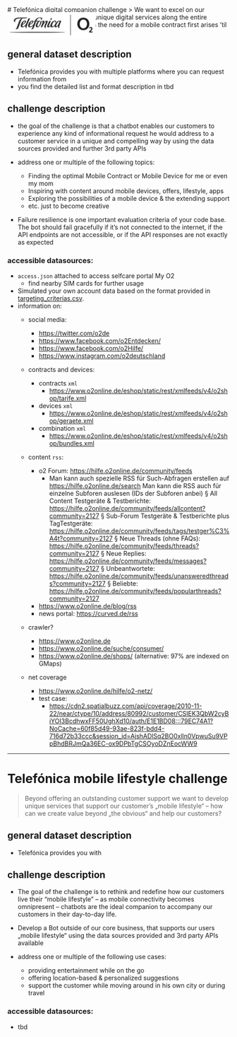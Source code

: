 <p align="right" style="float:right;position:absolute;">
    <img alt="bothack.berlin Logo" src="Logos-Telefonica-o2-300dpi.jpg" width="200" />
</p>
# <a name="challenge-1"></a>Telefónica digital companion challenge
> We want to excel on our customer support by offering unique digital services along the entire customer journey – from when the need for a mobile contract first arises ’til it’s that time again.

## general dataset description
- Telefónica provides you with multiple platforms where you can request information from
- you find the detailed list and format description in tbd

## challenge description
- the goal of the challenge is that a chatbot enables our customers to experience any kind of informational request he would address to a customer service in a unique and compelling way by using the data sources provided and further 3rd party APIs


- address one or multiple of the following topics:
  - Finding the optimal Mobile Contract or Mobile Device for me or even my mom
  - Inspiring with content around mobile devices, offers, lifestyle, apps
  - Exploring the possibilities of a mobile device & the extending support
  - etc. just to become creative


- Failure resilience is one important evaluation criteria of your code base. The bot should fail gracefully if it’s not connected to the internet, if the API endpoints are not accessible, or if the API responses are not exactly as expected

### accessible datasources:
- `access.json` attached to access selfcare portal My O2
  - find nearby SIM cards for further usage
- Simulated your own account data based on the format provided in [targeting_criterias.csv](./targeting_criterias.csv).
- information on:
  - social media:
    - https://twitter.com/o2de
    - https://www.facebook.com/o2Entdecken/
    - https://www.facebook.com/o2Hilfe/
    - https://www.instagram.com/o2deutschland
  - contracts and devices:
    - contracts `xml`
      - https://www.o2online.de/eshop/static/rest/xmlfeeds/v4/o2shop/tarife.xml
    - devices `xml`
      - https://www.o2online.de/eshop/static/rest/xmlfeeds/v4/o2shop/geraete.xml
    - combination `xml`
      - https://www.o2online.de/eshop/static/rest/xmlfeeds/v4/o2shop/bundles.xml
  - content `rss`:
    - o2 Forum: https://hilfe.o2online.de/community/feeds
      - Man kann auch spezielle RSS für Such-Abfragen erstellen auf https://hilfe.o2online.de/search
      Man kann die RSS auch für einzelne Subforen auslesen (IDs der Subforen anbei)
      § All Content Testgeräte & Testberichte: https://hilfe.o2online.de/community/feeds/allcontent?community=2127
      § Sub-Forum Testgeräte & Testberichte plus TagTestgeräte: https://hilfe.o2online.de/community/feeds/tags/testger%C3%A4t?community=2127
      § Neue Threads (ohne FAQs): https://hilfe.o2online.de/community/feeds/threads?community=2127
      § Neue Replies: https://hilfe.o2online.de/community/feeds/messages?community=2127
      § Unbeantwortete: https://hilfe.o2online.de/community/feeds/unansweredthreads?community=2127
      § Beliebte: https://hilfe.o2online.de/community/feeds/popularthreads?community=2127
    - https://www.o2online.de/blog/rss
    - news portal: https://curved.de/rss
  - crawler?
    - https://www.o2online.de
    - https://www.o2online.de/suche/consumer/
    - https://www.o2online.de/shops/ (alternative: 97% are indexed on GMaps)



  - net coverage
    - https://www.o2online.de/hilfe/o2-netz/
    - test case:
      - https://cdn2.spatialbuzz.com/api/coverage/2010-11-22/near/ctype/10/address/80992/customer/CSIEK3QbW2cyBiYOI3BcdhwxFF50UghXd10/auth/E1E1BD08:::79EC74A1?NoCache=60f85d49-93ae-823f-bdd4-716d72b33ccc&session_id=AjshADlSq2BO0xlln0VpwuSu9VPpBhdBRJmQa36EC-ox9DPbTgCSOyoDZnEocWW9



---

# <a name="challenge-2"></a>Telefónica mobile lifestyle challenge
> Beyond offering an outstanding customer support we want to develop unique services that support our customer’s „mobile lifestyle“ – how can we create value beyond „the obvious“ and help our customers?

## general dataset description
- Telefónica provides you with

## challenge description
- The goal of the challenge is to rethink and redefine how our customers live their “mobile lifestyle” – as mobile connectivity becomes omnipresent – chatbots are the ideal companion to accompany our customers in their day-to-day life.


- Develop a Bot outside of our core business, that supports our users „mobile lifestyle“ using the data sources provided and 3rd party APIs available


- address one or multiple of the following use cases:
  - providing entertainment while on the go
  - offering location-based & personalized suggestions
  - support the customer while moving around in his own city or during travel

### accessible datasources:
- tbd
